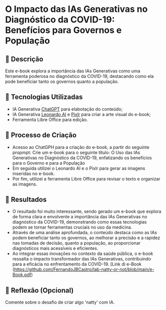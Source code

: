 # O Impacto das IAs Generativas no Diagnóstico da COVID-19: Benefícios para Governos e População

## 📒 Descrição
Este e-book explora a importância das IAs Generativas como uma ferramenta poderosa no diagnóstico da COVID-19, destacando como ela pode beneficiar tanto os governos quanto a população.

## 🤖 Tecnologias Utilizadas
* IA Generativa [ChatGPT](https://chat.openai.com/) para elabotação do conteúdo;
* IA Generativa [Leonardo AI](https://leonardo.ai/) e [Pixlr](https://pixlr.com/pt/) para criar a arte visual do e-book;
* Ferramenta Libre Office para edição.

## 🧐 Processo de Criação
* Acesso ao ChatGPH para a criação do e-book, a partir do seguinte propmpt: Crie um e-book para o seguinte título: O Uso das IAs Generativas no Diagnóstico da COVID-19, enfatizando os benefícios para o Governo e para a População
* Em seguida utilizei o Leonardo AI e o Pixlr para gerar as imagens inseridas no e-book.
* Por fim, utilizei a ferramenta Libre Office para revisar o texto e organizar as imagens.

## 🚀 Resultados
* O resultado foi muito interessante, sendo gerado um e-book que explora de forma clara e envolvente a importância das IAs Generativas no diagnóstico da COVID-19, demonstrando como essas tecnologias podem se tornar ferramentas cruciais no uso da medicina.
* Através de uma análise aprofundada, o conteúdo destaca como as IAs podem beneficiar tanto os governos, ao melhorar a precisão e a rapidez nas tomadas de decisão, quanto a população, ao proporcionar diagnósticos mais acessíveis e eficientes.
* Ao integrar essas inovações no contexto da saúde pública, o e-book ressalta o impacto transformador das IAs Generativas, contribuindo para a eficácia no enfrentamento da COVID-19.
[Link di e-Book (https://github.com/FernandoJBCastro/lab-natty-or-not/blob/main/e-Book.pdf)

## 💭 Reflexão (Opcional)
Comente sobre o desafio de criar algo 'natty' com IA.

